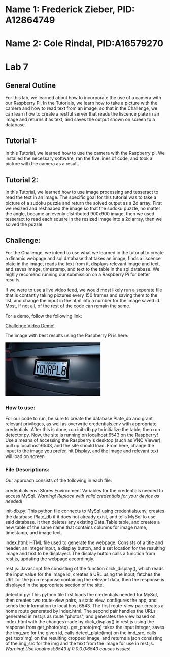 # Name 1: Frederick Zieber, PID: A12864749
# Name 2: Cole Rindal, PID:A16579270

# Lab 7

## General Outline

For this lab, we learned about how to incorporate the use of a camera with our Raspberry Pi. In the Tutorials, we learn how to take a picture with the camera and how to read text from an image, so that in the Challenge, we can learn how to create a restful server that reads the liscence plate in an image and returns it as text, and saves the output shown on screen to a database.

## Tutorial 1: 

In this Tutorial, we learned how to use the camera with the Raspberry pi. We installed the necessary software, ran the five lines of code, and took a picture with the camera as a result.



## Tutorial 2:

In this Tutorial, we learned how to use image processing and tesseract to read the text in an image. The specific goal for this tutorial was to take a picture of a sudoku puzzle and return the solved output as a 2d array. First we resized and reshaaped the image so that the sudoku puzzle, no matter the angle, became an evenly distributed 900x900 image, then we used tesseract to read each square in the resized image into a 2d array, then we solved the puzzle. 

## Challenge:

For the Challenge, we intend to use what we learned in the tutorial to create a dinamic webpage and sql database that takes an image, finds a liscence plate in the image, reads the text from it, displays relevant image and text, and saves image, timestamp, and text to the table in the sql database. We highly recomend running our submission on a Raspberry Pi for better results.

If we were to use a live video feed, we would most likely run a seperate file that is contantly taking pictures every 150 frames and saving them to the list, and change the input in the html into a number for the image saved id. Most, if not all, of the rest of the code can remain the same.

For a demo, follow the following link:

[Challenge Video Demo!](https://youtu.be/sUnncxxp7hc)

The image with best results using the Raspberry Pi is here:

![Contrast.jpg](./Challenges/public/images/Contrast.jpg)


### How to use:

For our code to run, be sure to create the database Plate\_db and grant relevant privileges, as well as overwrite credentials.env with appropriate credentials. After this is done, run init-db.py to initialize the table, then run detector.py. Now, the site is running on localhost:6543 on the Raspberry! Use a means of accessing the Raspberry's desktop (such as VNC Viewer), pull up localhost:6543, and the site should load. From here, change the input to the image you prefer, hit Display, and the image and relevant text will load on screen.


### File Descriptions:

Our approach consists of the following in each file:


credentials.env: Stores Environment Variables for the credentials needed to access MySql. _Warning! Replace with valid credentials for your device as needed!_


init-db.py: This python file connects to MySql using credentials.env, creates the database Plate\_db if it does not already exist, and tells MySql to use said database. It then deletes any existing Data\_Table table, and creates a new table of the same name that contains columns for image name, timestamp, and image text.


index.html: HTML file used to generate the webpage. Consists of a title and header, an integer input, a display button, and a set location for the resulting image and text to be displayed. The display button calls a function from rest.js, updating the webpage accordingly.


rest.js: Javascript file consisting of the function click\_display\(\), which reads the input value for the image id, creates a URL using the input, fetches the URL for the json response containing the relevant data, then the response is displayed in the appropriate section of the site. 


detector.py: This python file first loads the credentials needed for MySql, then creates two route-view pairs, a static view, configures the app, and sends the information to local host 6543. The first route-view pair creates a home route generated by index.html. The second pair handles the URLs generated in rest.js as route "photos", and generates the view based on index.html with the changes made by click\_display\(\) in rest.js using the response from get\_photo\(req\). get\_photo\(req\) takes the input integer, saves the img\_src for the given id, calls detect\_plate\(img\) on the imd\_src, calls get\_text\(img\) on the resulting cropped image, and returns a json consisting of the img_src for the img and the text from the image for use in rest.js. _Warning! Use localhost:6543 if 0.0.0.0:6543 causes issues!_











